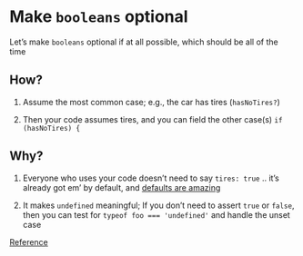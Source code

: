 # Make `booleans` optional

Let’s make `booleans` optional if at all possible, which should be all of the time

## How?

1. Assume the most common case; e.g., the car has tires (`hasNoTires?`)

1. Then your code assumes tires, and you can field the other case(s) `if (hasNoTires) {`

## Why?

1. Everyone who uses your code doesn’t need to say `tires: true` .. it’s already got em’ by default, and [defaults are amazing](https://github.com/kirkstrobeck/stash/blob/main/style-guide/defaults.md)

1. It makes `undefined` meaningful; If you don’t need to assert `true` or `false`, then you can test for `typeof foo === 'undefined'` and handle the unset case

[Reference](https://github.com/kirkstrobeck/stash/blob/main/style-guide/booleans-optional.md)
